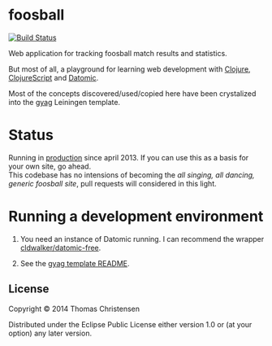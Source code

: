 # foosball

[![Build Status](https://travis-ci.org/thomaschrstnsn/foosball.svg?branch=master)](https://travis-ci.org/thomaschrstnsn/foosball)

Web application for tracking foosball match results and statistics.

But most of all, a playground for  learning web development with 
[Clojure](http://clojure.org), [ClojureScript](https://github.com/clojure/clojurescript) and 
[Datomic](http://www.datomic.com).

Most of the concepts discovered/used/copied here have been crystalized into the 
[gyag](https://github.com/thomaschrstnsn/gyag-template) Leiningen template.

# Status

Running in [production](http://foosball.chrstnsn.dk) since april 2013. 
If you can use this as a basis for your own site, go ahead.  
This codebase has no intensions of becoming the *all singing, all dancing, generic foosball site*, 
pull requests will considered in this light.

# Running a development environment

1. You need an instance of Datomic running. 
I can recommend the wrapper [cldwalker/datomic-free](https://github.com/cldwalker/datomic-free).

2. See the [gyag template README](https://github.com/thomaschrstnsn/gyag-template).

## License

Copyright © 2014 Thomas Christensen

Distributed under the Eclipse Public License either version 1.0 or (at your option) any later version.
